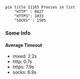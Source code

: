 
```mermaid
pie title 11165 Proxies in list
    "HTTP" : 8627
    "HTTPS": 1033
    "SOCKS" : 1505
```

### Some Info
#### Average Timeout

- mixed: 2.2s
- http: 0.7s
- https: 7.9s
- socks: 6.9s